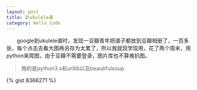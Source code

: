 ```yaml
---
layout: post
title: 趴ukulele谱
category: Hello Code
---
```

    
&emsp;&emsp;google到ukulele谱时，发现一豆瓣青年把谱子都放到豆瓣相册了，一百多张，每个点击去看大图再另存为太累了，所以我就现学现用，花了两个周末，用python来爬图，由于豆瓣不需要登录，图片库也不算难扒图。

>用的是python3.x和urllib以及beautifulsoup  

{% gist 8366271 %}

    